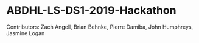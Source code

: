 # ABDHL-LS-DS1-2019-Hackathon

Contributors:
Zach Angell,
Brian Behnke,
Pierre Damiba,
John Humphreys,
Jasmine Logan
